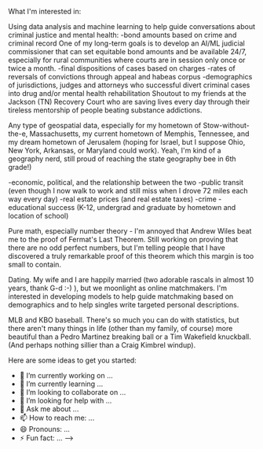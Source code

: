 


What I'm interested in:

Using data analysis and machine learning to help guide conversations about criminal justice and mental health:
-bond amounts based on crime and criminal record
One of my long-term goals is to develop an AI/ML judicial commissioner that can set equitable bond amounts and be available 24/7, especially for rural communities where courts are in session only once or twice a month.
-final dispositions of cases based on charges
-rates of reversals of convictions through appeal and habeas corpus
-demographics of jurisdictions, judges and attorneys who successful divert criminal cases into drug and/or mental health rehabilitation 
Shoutout to my friends at the Jackson (TN) Recovery Court who are saving lives every day through their tireless mentorship of people beating substance addictions. 

Any type of geospatial data, especially for my hometown of Stow-without-the-e, Massachusetts, my current hometown of Memphis, Tennessee, and my dream hometown of Jerusalem (hoping for Israel, but I suppose Ohio, New York, Arkansas, or Maryland could work).  Yeah, I'm kind of a geography nerd, still proud of reaching the state geography bee in 6th grade!)

-economic, political, and the relationship between the two 
-public transit (even though I now walk to work and still miss when I drove 72 miles each way every day)
-real estate prices (and real estate taxes) 
-crime
-educational success (K-12, undergrad and graduate by hometown and location of school)

Pure math, especially number theory - I'm annoyed that Andrew Wiles beat me to the proof of Fermat's Last Theorem.  Still working on proving that there are no odd perfect numbers, but I'm telling people that I have discovered a truly remarkable proof of this theorem which this margin is too small to contain.  

Dating.  My wife and I are happily married (two adorable rascals in almost 10 years, thank G-d :-) ), but we moonlight as online matchmakers.  I'm interested in developing models to help guide matchmaking based on demographics and to help singles write targeted personal descriptions.

MLB and KBO baseball.  There's so much you can do with statistics, but there aren't many things in life (other than my family, of course) more beautiful than a Pedro Martinez breaking ball or a Tim Wakefield knuckball.  (And perhaps nothing sillier than a Craig Kimbrel windup).







Here are some ideas to get you started:

- 🔭 I’m currently working on ...
- 🌱 I’m currently learning ...
- 👯 I’m looking to collaborate on ...
- 🤔 I’m looking for help with ...
- 💬 Ask me about ...
- 📫 How to reach me: ...
- 😄 Pronouns: ...
- ⚡ Fun fact: ...
-->
